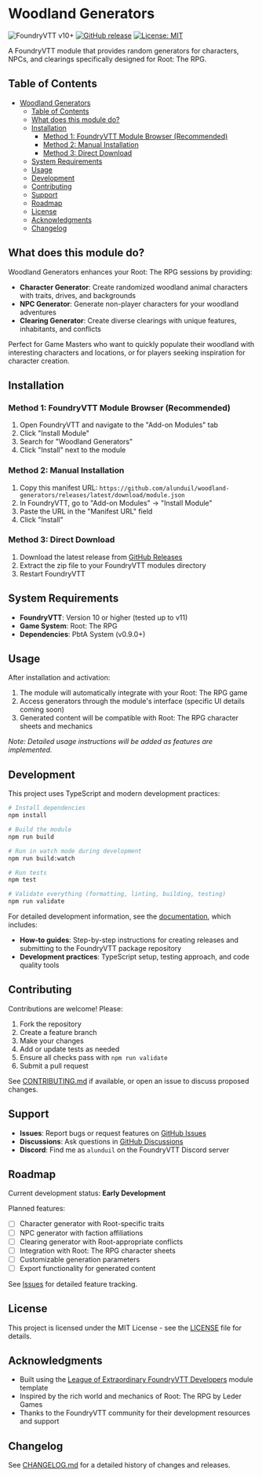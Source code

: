 # Woodland Generators

![FoundryVTT v10+](https://img.shields.io/badge/FoundryVTT-v10+-informational)
[![GitHub release](https://img.shields.io/github/release/alunduil/woodland-generators)](https://github.com/alunduil/woodland-generators/releases)
[![License: MIT](https://img.shields.io/badge/License-MIT-yellow.svg)](https://opensource.org/licenses/MIT)

A FoundryVTT module that provides random generators for characters, NPCs, and
clearings specifically designed for Root: The RPG.

## Table of Contents

- [Woodland Generators](#woodland-generators)
  - [Table of Contents](#table-of-contents)
  - [What does this module do?](#what-does-this-module-do)
  - [Installation](#installation)
    - [Method 1: FoundryVTT Module Browser (Recommended)](#method-1-foundryvtt-module-browser-recommended)
    - [Method 2: Manual Installation](#method-2-manual-installation)
    - [Method 3: Direct Download](#method-3-direct-download)
  - [System Requirements](#system-requirements)
  - [Usage](#usage)
  - [Development](#development)
  - [Contributing](#contributing)
  - [Support](#support)
  - [Roadmap](#roadmap)
  - [License](#license)
  - [Acknowledgments](#acknowledgments)
  - [Changelog](#changelog)

## What does this module do?

Woodland Generators enhances your Root: The RPG sessions by providing:

- **Character Generator**: Create randomized woodland animal characters with
  traits, drives, and backgrounds
- **NPC Generator**: Generate non-player characters for your woodland adventures
- **Clearing Generator**: Create diverse clearings with unique features,
  inhabitants, and conflicts

Perfect for Game Masters who want to quickly populate their woodland with
interesting characters and locations, or for players seeking inspiration for
character creation.

## Installation

### Method 1: FoundryVTT Module Browser (Recommended)

1. Open FoundryVTT and navigate to the "Add-on Modules" tab
2. Click "Install Module"
3. Search for "Woodland Generators"
4. Click "Install" next to the module

### Method 2: Manual Installation

1. Copy this manifest URL:
   `https://github.com/alunduil/woodland-generators/releases/latest/download/module.json`
2. In FoundryVTT, go to "Add-on Modules" → "Install Module"
3. Paste the URL in the "Manifest URL" field
4. Click "Install"

### Method 3: Direct Download

1. Download the latest release from
   [GitHub Releases](https://github.com/alunduil/woodland-generators/releases)
2. Extract the zip file to your FoundryVTT modules directory
3. Restart FoundryVTT

## System Requirements

- **FoundryVTT**: Version 10 or higher (tested up to v11)
- **Game System**: Root: The RPG
- **Dependencies**: PbtA System (v0.9.0+)

## Usage

After installation and activation:

1. The module will automatically integrate with your Root: The RPG game
2. Access generators through the module's interface (specific UI details coming
   soon)
3. Generated content will be compatible with Root: The RPG character sheets and
   mechanics

_Note: Detailed usage instructions will be added as features are implemented._

## Development

This project uses TypeScript and modern development practices:

```bash
# Install dependencies
npm install

# Build the module
npm run build

# Run in watch mode during development
npm run build:watch

# Run tests
npm test

# Validate everything (formatting, linting, building, testing)
npm run validate
```

For detailed development information, see the [documentation](docs/), which
includes:

- **How-to guides**: Step-by-step instructions for creating releases and
  submitting to the FoundryVTT package repository
- **Development practices**: TypeScript setup, testing approach, and code
  quality tools

## Contributing

Contributions are welcome! Please:

1. Fork the repository
2. Create a feature branch
3. Make your changes
4. Add or update tests as needed
5. Ensure all checks pass with `npm run validate`
6. Submit a pull request

See [CONTRIBUTING.md](CONTRIBUTING.md) if available, or open an issue to discuss
proposed changes.

## Support

- **Issues**: Report bugs or request features on
  [GitHub Issues](https://github.com/alunduil/woodland-generators/issues)
- **Discussions**: Ask questions in
  [GitHub Discussions](https://github.com/alunduil/woodland-generators/discussions)
- **Discord**: Find me as `alunduil` on the FoundryVTT Discord server

## Roadmap

Current development status: **Early Development**

Planned features:

- [ ] Character generator with Root-specific traits
- [ ] NPC generator with faction affiliations
- [ ] Clearing generator with Root-appropriate conflicts
- [ ] Integration with Root: The RPG character sheets
- [ ] Customizable generation parameters
- [ ] Export functionality for generated content

See [Issues](https://github.com/alunduil/woodland-generators/issues) for
detailed feature tracking.

## License

This project is licensed under the MIT License - see the [LICENSE](LICENSE) file
for details.

## Acknowledgments

- Built using the
  [League of Extraordinary FoundryVTT Developers](https://github.com/League-of-Foundry-Developers)
  module template
- Inspired by the rich world and mechanics of Root: The RPG by Leder Games
- Thanks to the FoundryVTT community for their development resources and support

## Changelog

See [CHANGELOG.md](CHANGELOG.md) for a detailed history of changes and releases.
